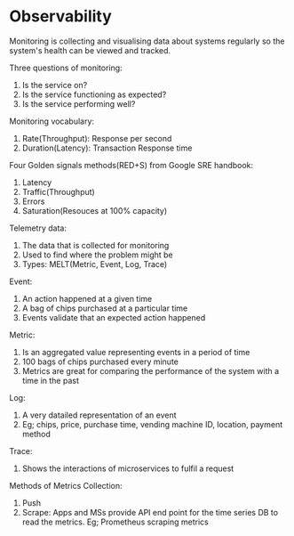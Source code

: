 # Observability
Monitoring is collecting and visualising data about systems regularly so the system's health can be viewed and tracked.

Three questions of monitoring:
1. Is the service on?
2. Is the service functioning as expected?
3. Is the service performing well?

Monitoring vocabulary:
1. Rate(Throughput): Response per second
2. Duration(Latency): Transaction Response time

Four Golden signals methods(RED+S) from Google SRE handbook:
1. Latency
2. Traffic(Throughput)
3. Errors
4. Saturation(Resouces at 100% capacity)

Telemetry data:
1. The data that is collected for monitoring
2. Used to find where the problem might be
3. Types: MELT(Metric, Event, Log, Trace)

Event:
1. An action happened at a given time
2. A bag of chips purchased at a particular time
3. Events validate that an expected action happened

Metric:
1. Is an aggregated value representing events in a period of time
2. 100 bags of chips purchased every minute
3. Metrics are great for comparing the performance of the system with a time in the past

Log:
1. A very datailed representation of an event
2. Eg; chips, price, purchase time, vending machine ID, location, payment method

Trace:
1. Shows the interactions of microservices to fulfil a request

Methods of Metrics Collection:
1. Push
2. Scrape: Apps and MSs provide API end point for the time series DB to read the metrics. Eg; Prometheus scraping metrics








